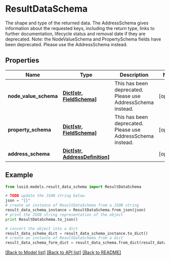 # ResultDataSchema

The shape and type of the returned data. The AddressSchema gives information about the requested keys,  including the return type, links to further documentation, lifecycle status and removal date if they are  deprecated.                Note: the NodeValueSchema and PropertySchema fields have been deprecated. Please use the AddressSchema instead.

## Properties
Name | Type | Description | Notes
------------ | ------------- | ------------- | -------------
**node_value_schema** | [**Dict[str, FieldSchema]**](FieldSchema.md) | This has been deprecated. Please use AddressSchema instead. | [optional] 
**property_schema** | [**Dict[str, FieldSchema]**](FieldSchema.md) | This has been deprecated. Please use AddressSchema instead. | [optional] 
**address_schema** | [**Dict[str, AddressDefinition]**](AddressDefinition.md) |  | [optional] 

## Example

```python
from lusid.models.result_data_schema import ResultDataSchema

# TODO update the JSON string below
json = "{}"
# create an instance of ResultDataSchema from a JSON string
result_data_schema_instance = ResultDataSchema.from_json(json)
# print the JSON string representation of the object
print ResultDataSchema.to_json()

# convert the object into a dict
result_data_schema_dict = result_data_schema_instance.to_dict()
# create an instance of ResultDataSchema from a dict
result_data_schema_form_dict = result_data_schema.from_dict(result_data_schema_dict)
```
[[Back to Model list]](../README.md#documentation-for-models) [[Back to API list]](../README.md#documentation-for-api-endpoints) [[Back to README]](../README.md)


